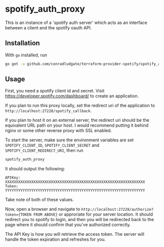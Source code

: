 # spotify_auth_proxy

This is an instance of a 'spotify auth server' which acts as an interface between a client and the spotify oauth API.

## Installation

With `go` installed, run
```sh
go get -u github.com/conradludgate/terraform-provider-spotify/spotify_auth_proxy
```

## Usage

First, you need a spotify client id and secret. Visit https://developer.spotify.com/dashboard/ to create an application.

If you plan to run this proxy locally, set the redirect uri of the application to `http://localhost:27228/spotify_callback`.

If you plan to host it on an external server, the redirect uri should be the equivalent URL path on your host. I would recommend putting it behind nginx or some other reverse proxy with SSL enabled.

To start the server, make sure the environment variables are set `SPOTIFY_CLIENT_ID`, `SPOTIFY_CLIENT_SECRET` and `SPOTIFY_CLIENT_REDIRECT_URI`, then run
```sh
spotify_auth_proxy
```

It should output the following:

```
APIKey: XXXXXXXXXXXXXXXXXXXXXXXXXXXXXXXXXXXXXXXXXXXXXXXXXXXXXXXXXXXXXXXX
Token:  YYYYYYYYYYYYYYYYYYYYYYYYYYYYYYYYYYYYYYYYYYYYYYYYYYYYYYYYYYYYYYYY
```

Take note of both of these values.

Now, open a browser and navigate to `http://localhost:27228/authorize?token={TOKEN FROM ABOVE}` or approriate for your server location. It should redirect you to spotify to login, and then you will be redirected back to the page where it should confirm that you've authorized correctly.

The API Key is how you will retrieve the access token. The server will handle the token expiration and refreshes for you.
